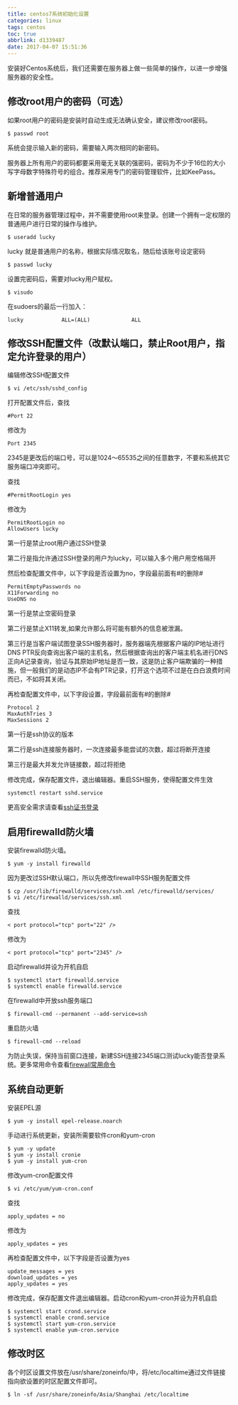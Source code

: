 ```yaml
---
title: centos7系统初始化设置
categories: linux
tags: centos
toc: true
abbrlink: d1339487
date: 2017-04-07 15:51:36
---
```


安装好Centos系统后，我们还需要在服务器上做一些简单的操作，以进一步增强服务器的安全性。

## 修改root用户的密码（可选）

如果root用户的密码是安装时自动生成无法确认安全，建议修改root密码。

````shell
$ passwd root
````

系统会提示输入新的密码，需要输入两次相同的新密码。

服务器上所有用户的密码都要采用毫无关联的强密码，密码为不少于16位的大小写字母数字特殊符号的组合。推荐采用专门的密码管理软件，比如KeePass。

<!-- more -->

## 新增普通用户

在日常的服务器管理过程中，并不需要使用root来登录。创建一个拥有一定权限的普通用户进行日常的操作与维护。

```shell
$ useradd lucky
```

lucky 就是普通用户的名称，根据实际情况取名，随后给该账号设定密码

```shell
$ passwd lucky
```

设置完密码后，需要对lucky用户赋权。

```shell
$ visudo
```

在sudoers的最后一行加入：

```shell
lucky            ALL=(ALL)             ALL
```

## 修改SSH配置文件（改默认端口，禁止Root用户，指定允许登录的用户）

编辑修改SSH配置文件

```shell
$ vi /etc/ssh/sshd_config
```

打开配置文件后，查找

```shell
#Port 22
```

修改为

```shell
Port 2345
```

2345是更改后的端口号，可以是1024～65535之间的任意数字，不要和系统其它服务端口冲突即可。

查找

```shell
#PermitRootLogin yes
```

修改为

```shell
PermitRootLogin no
AllowUsers lucky
```

第一行是禁止root用户通过SSH登录

第二行是指允许通过SSH登录的用户为lucky，可以输入多个用户用空格隔开

然后检查配置文件中，以下字段是否设置为no，字段最前面有#的删除#

```shell
PermitEmptyPasswords no
X11Forwarding no
UseDNS no
```

第一行是禁止空密码登录

第二行是禁止X11转发,如果允许那么将可能有额外的信息被泄漏。

第三行是当客户端试图登录SSH服务器时，服务器端先根据客户端的IP地址进行DNS PTR反向查询出客户端的主机名，然后根据查询出的客户端主机名进行DNS正向A记录查询，验证与其原始IP地址是否一致，这是防止客户端欺骗的一种措施，但一般我们的是动态IP不会有PTR记录，打开这个选项不过是在白白浪费时间而已，不如将其关闭。

再检查配置文件中，以下字段设置，字段最前面有#的删除#

```shell
Protocol 2
MaxAuthTries 3
MaxSessions 2
```

第一行是ssh协议的版本

第二行是ssh连接服务器时，一次连接最多能尝试的次数，超过将断开连接

第三行是最大并发允许链接数，超过将拒绝

修改完成，保存配置文件，退出编辑器。重启SSH服务，使得配置文件生效

```shell
systemctl restart sshd.service
```

更高安全需求请查看[ssh证书登录](/posts/cecc8cb2/)

## 启用firewalld防火墙

安装firewalld防火墙。

```shell
$ yum -y install firewalld
```

因为更改过SSH默认端口，所以先修改firewall中SSH服务配置文件

```shell
$ cp /usr/lib/firewalld/services/ssh.xml /etc/firewalld/services/
$ vi /etc/firewalld/services/ssh.xml
```

查找

```shell
< port protocol="tcp" port="22" />
```

修改为

```shell
< port protocol="tcp" port="2345" />
```

启动firewalld并设为开机自启

```shell
$ systemctl start firewalld.service
$ systemctl enable firewalld.service
```

在firewalld中开放ssh服务端口

```shell
$ firewall-cmd --permanent --add-service=ssh
```

重启防火墙

```shell
$ firewall-cmd --reload
```

为防止失误，保持当前窗口连接，新建SSH连接2345端口测试lucky能否登录系统。更多常用命令查看[firewall常用命令](posts/a5e18cd0/)

## 系统自动更新

安装EPEL源

```shell
$ yum -y install epel-release.noarch
```

手动进行系统更新，安装所需要软件cron和yum-cron

```shell
$ yum -y update
$ yum -y install cronie
$ yum -y install yum-cron
```

修改yum-cron配置文件

```shell
$ vi /etc/yum/yum-cron.conf
```

查找

```shell
apply_updates = no
```

修改为

```shell
apply_updates = yes
```

再检查配置文件中，以下字段是否设置为yes

```shell
update_messages = yes
download_updates = yes
apply_updates = yes
```

修改完成，保存配置文件退出编辑器。启动cron和yum-cron并设为开机自启

```shell
$ systemctl start crond.service
$ systemctl enable crond.service
$ systemctl start yum-cron.service
$ systemctl enable yum-cron.service
```

## 修改时区

各个时区设置文件放在/usr/share/zoneinfo/中，将/etc/localtime通过文件链接指向欲设置的时区配置文件即可。

```shell
$ ln -sf /usr/share/zoneinfo/Asia/Shanghai /etc/localtime
```
